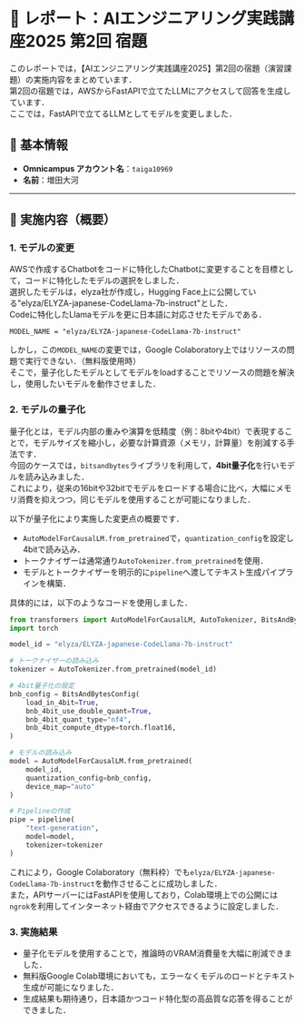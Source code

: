 # 📄 レポート：AIエンジニアリング実践講座2025 第2回 宿題

このレポートでは，【AIエンジニアリング実践講座2025】第2回の宿題（演習課題）の実施内容をまとめています．<br>
第2回の宿題では，AWSからFastAPIで立てたLLMにアクセスして回答を生成しています．<br>
ここでは，FastAPIで立てるLLMとしてモデルを変更しました．<br>

## 🙋 基本情報

- **Omnicampus アカウント名**：`taiga10969`  
- **名前**：増田大河

---

## 📌 実施内容（概要）

### 1. モデルの変更
AWSで作成するChatbotをコードに特化したChatbotに変更することを目標として，コードに特化したモデルの選択をしました．<br>
選択したモデルは，elyza社が作成し，Hugging Face上に公開している"elyza/ELYZA-japanese-CodeLlama-7b-instruct"とした．<br>
Codeに特化したLlamaモデルを更に日本語に対応させたモデルである．<br>
```
MODEL_NAME = "elyza/ELYZA-japanese-CodeLlama-7b-instruct"
```
しかし，この`MODEL_NAME`の変更では，Google Colaboratory上ではリソースの問題で実行できない．（無料版使用時）<br>
そこで，量子化したモデルとしてモデルをloadすることでリソースの問題を解決し，使用したいモデルを動作させました．

### 2. モデルの量子化

量子化とは，モデル内部の重みや演算を低精度（例：8bitや4bit）で表現することで，モデルサイズを縮小し，必要な計算資源（メモリ，計算量）を削減する手法です．  
今回のケースでは，`bitsandbytes`ライブラリを利用して，**4bit量子化**を行いモデルを読み込みました．  
これにより，従来の16bitや32bitでモデルをロードする場合に比べ，大幅にメモリ消費を抑えつつ，同じモデルを使用することが可能になりました．

以下が量子化により実施した変更点の概要です．

- `AutoModelForCausalLM.from_pretrained`で，`quantization_config`を設定し4bitで読み込み．
- トークナイザーは通常通り`AutoTokenizer.from_pretrained`を使用．
- モデルとトークナイザーを明示的に`pipeline`へ渡してテキスト生成パイプラインを構築．

具体的には，以下のようなコードを使用しました．

```python
from transformers import AutoModelForCausalLM, AutoTokenizer, BitsAndBytesConfig, pipeline
import torch

model_id = "elyza/ELYZA-japanese-CodeLlama-7b-instruct"

# トークナイザーの読み込み
tokenizer = AutoTokenizer.from_pretrained(model_id)

# 4bit量子化の設定
bnb_config = BitsAndBytesConfig(
    load_in_4bit=True,
    bnb_4bit_use_double_quant=True,
    bnb_4bit_quant_type="nf4",
    bnb_4bit_compute_dtype=torch.float16,
)

# モデルの読み込み
model = AutoModelForCausalLM.from_pretrained(
    model_id,
    quantization_config=bnb_config,
    device_map="auto"
)

# Pipelineの作成
pipe = pipeline(
    "text-generation",
    model=model,
    tokenizer=tokenizer
)
```

これにより，Google Colaboratory（無料枠）でも`elyza/ELYZA-japanese-CodeLlama-7b-instruct`を動作させることに成功しました．  
また，APIサーバーにはFastAPIを使用しており，Colab環境上での公開には`ngrok`を利用してインターネット経由でアクセスできるように設定しました．

### 3. 実施結果

- 量子化モデルを使用することで，推論時のVRAM消費量を大幅に削減できました．
- 無料版Google Colab環境においても，エラーなくモデルのロードとテキスト生成が可能になりました．
- 生成結果も期待通り，日本語かつコード特化型の高品質な応答を得ることができました．
